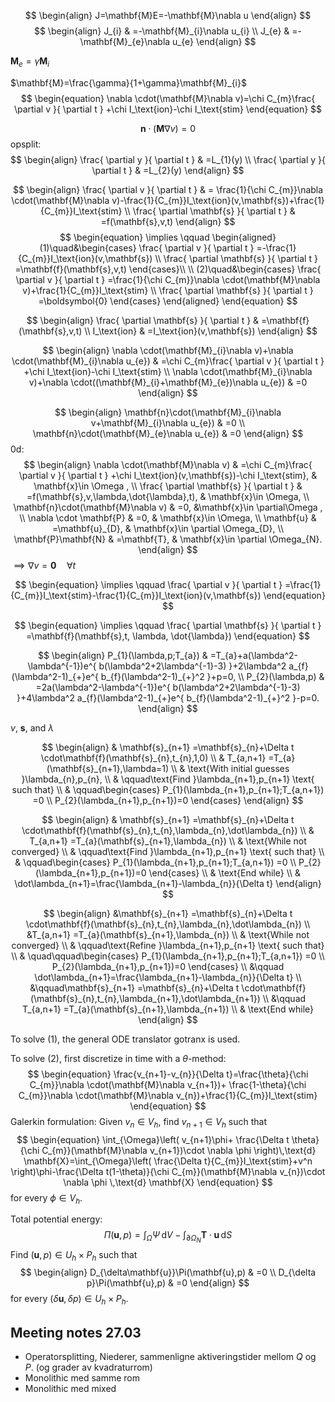 $$
\begin{align}
J=\mathbf{M}E=-\mathbf{M}\nabla u
\end{align}
$$
$$
\begin{align}
J_{i} & =-\mathbf{M}_{i}\nabla u_{i} \\
J_{e} & =-\mathbf{M}_{e}\nabla u_{e}
\end{align}
$$

$\mathbf{M}_{e}=\gamma \mathbf{M}_{i}$ 

$\mathbf{M}=\frac{\gamma}{1+\gamma}\mathbf{M}_{i}$
$$
\begin{equation}
\nabla \cdot(\mathbf{M}\nabla v)=\chi C_{m}\frac{ \partial v }{ \partial t } +\chi I_\text{ion}-\chi I_\text{stim}
\end{equation}
$$

$$
\begin{equation}
\mathbf{n}\cdot(\mathbf{M}\nabla v)=0
\end{equation}
$$
opsplit:
$$
\begin{align}
\frac{ \partial y }{ \partial t }  & =L_{1}(y) \\
\frac{ \partial y }{ \partial t }  & =L_{2}(y)
\end{align}
$$

$$
\begin{align}
\frac{ \partial v }{ \partial t }  & = \frac{1}{\chi C_{m}}\nabla \cdot(\mathbf{M}\nabla v)-\frac{1}{C_{m}}I_\text{ion}(v,\mathbf{s})+\frac{1}{C_{m}}I_\text{stim} \\
\frac{ \partial \mathbf{s} }{ \partial t }  & =f(\mathbf{s},v,t)
\end{align}
$$
$$
\begin{equation}
\implies \qquad \begin{aligned}
(1)\quad&\begin{cases}
\frac{ \partial v }{ \partial t } =-\frac{1}{C_{m}}I_\text{ion}(v,\mathbf{s}) \\
\frac{ \partial \mathbf{s} }{ \partial t } =\mathbf{f}(\mathbf{s},v,t)
\end{cases}\\
\\
(2)\quad&\begin{cases}
\frac{ \partial v }{ \partial t }  =\frac{1}{\chi C_{m}}\nabla \cdot(\mathbf{M}\nabla v)+\frac{1}{C_{m}}I_\text{stim} \\
\frac{ \partial \mathbf{s} }{ \partial t }  =\boldsymbol{0}
\end{cases}
\end{aligned}
\end{equation}
$$






$$
\begin{align}
\frac{ \partial \mathbf{s} }{ \partial t }  & =\mathbf{f}(\mathbf{s},v,t) \\
I_\text{ion} & =I_\text{ion}(v,\mathbf{s})
\end{align}
$$






$$
\begin{align}
\nabla \cdot(\mathbf{M}_{i}\nabla v)+\nabla \cdot(\mathbf{M}_{i}\nabla u_{e}) & =\chi C_{m}\frac{ \partial v }{ \partial t } +\chi I_\text{ion}-\chi I_\text{stim} \\
\nabla \cdot(\mathbf{M}_{i}\nabla v)+\nabla \cdot((\mathbf{M}_{i}+\mathbf{M}_{e})\nabla u_{e}) & =0
\end{align}
$$

$$
\begin{align}
\mathbf{n}\cdot(\mathbf{M}_{i}\nabla v+\mathbf{M}_{i}\nabla u_{e}) & =0 \\
\mathbf{n}\cdot(\mathbf{M}_{e}\nabla u_{e}) & =0
\end{align}
$$
0d:
$$
\begin{align}
    \nabla \cdot(\mathbf{M}\nabla v) & =\chi C_{m}\frac{ \partial v }{ \partial t } +\chi I_\text{ion}(v,\mathbf{s})-\chi I_\text{stim}, & \mathbf{x}\in \Omega , \\
    \frac{ \partial \mathbf{s} }{ \partial t } & =f(\mathbf{s},v,\lambda,\dot{\lambda},t), & \mathbf{x}\in \Omega, \\
    \mathbf{n}\cdot(\mathbf{M}\nabla v) & =0, &\mathbf{x}\in \partial\Omega , \\
\nabla \cdot \mathbf{P} & =0, & \mathbf{x}\in \Omega, \\
\mathbf{u} & =\mathbf{u}_{D}, & \mathbf{x}\in \partial \Omega_{D}, \\
\mathbf{P}\mathbf{N} & =\mathbf{T}, & \mathbf{x}\in \partial \Omega_{N}.
\end{align}
$$
$\implies\nabla v=\boldsymbol{0}\quad\forall t$

$$
\begin{equation}
\implies \qquad \frac{ \partial v }{ \partial t } =\frac{1}{C_{m}}I_\text{stim}-\frac{1}{C_{m}}I_\text{ion}(v,\mathbf{s})
\end{equation}
$$

$$
\begin{equation}
\implies \qquad \frac{ \partial \mathbf{s} }{ \partial t } =\mathbf{f}(\mathbf{s},t, \lambda, \dot{\lambda})
\end{equation}
$$

$$
\begin{align}
  P_{1}(\lambda,p;T_{a}) & =T_{a}+a(\lambda^2-\lambda^{-1})e^{ b(\lambda^2+2\lambda^{-1}-3) }+2\lambda^2 a_{f}(\lambda^2-1)_{+}e^{ b_{f}(\lambda^2-1)_{+}^2 }+p=0, \\
    P_{2}(\lambda,p) & =2a(\lambda^2-\lambda^{-1})e^{ b(\lambda^2+2\lambda^{-1}-3) }+4\lambda^2 a_{f}(\lambda^2-1)_{+}e^{ b_{f}(\lambda^2-1)_{+}^2 }-p=0.
\end{align}
$$

$v$, $\mathbf{s}$, and $\lambda$ 

$$
\begin{align}
 & \mathbf{s}_{n+1} =\mathbf{s}_{n}+\Delta t \cdot\mathbf{f}(\mathbf{s}_{n},t_{n},1,0) \\
 & T_{a,n+1}  =T_{a}(\mathbf{s}_{n+1},\lambda=1) \\
& \text{With initial guesses }\lambda_{n},p_{n}, \\
& \qquad\text{Find }\lambda_{n+1},p_{n+1} \text{ such that}  \\
 & \qquad\begin{cases}
P_{1}(\lambda_{n+1},p_{n+1};T_{a,n+1}) =0 \\
P_{2}(\lambda_{n+1},p_{n+1})=0
\end{cases}
\end{align}
$$

$$
\begin{align}
 & \mathbf{s}_{n+1} =\mathbf{s}_{n}+\Delta t \cdot\mathbf{f}(\mathbf{s}_{n},t_{n},\lambda_{n},\dot\lambda_{n}) \\
 & T_{a,n+1}  =T_{a}(\mathbf{s}_{n+1},\lambda_{n}) \\
 & \text{While not converged} \\
 & \qquad\text{Find }\lambda_{n+1},p_{n+1} \text{ such that}  \\
 & \qquad\begin{cases}
P_{1}(\lambda_{n+1},p_{n+1};T_{a,n+1}) =0 \\
P_{2}(\lambda_{n+1},p_{n+1})=0
\end{cases} \\
 &  \text{End while} \\
& \dot\lambda_{n+1}=\frac{\lambda_{n+1}-\lambda_{n}}{\Delta t}
\end{align}
$$

$$
\begin{align}
 &\mathbf{s}_{n+1} =\mathbf{s}_{n}+\Delta t \cdot\mathbf{f}(\mathbf{s}_{n},t_{n},\lambda_{n},\dot\lambda_{n}) \\
 &T_{a,n+1}  =T_{a}(\mathbf{s}_{n+1},\lambda_{n}) \\ 
& \text{While not converged} \\
& \qquad\text{Refine }\lambda_{n+1},p_{n+1} \text{ such that}  \\
 & \quad\qquad\begin{cases}
P_{1}(\lambda_{n+1},p_{n+1};T_{a,n+1}) =0 \\
P_{2}(\lambda_{n+1},p_{n+1})=0
\end{cases} \\
  &\qquad \dot\lambda_{n+1}=\frac{\lambda_{n+1}-\lambda_{n}}{\Delta t} \\
&\qquad\mathbf{s}_{n+1} =\mathbf{s}_{n}+\Delta t \cdot\mathbf{f}(\mathbf{s}_{n},t_{n},\lambda_{n+1},\dot\lambda_{n+1}) \\
 &\qquad T_{a,n+1}  =T_{a}(\mathbf{s}_{n+1},\lambda_{n+1}) \\ 
 & \text{End while}
\end{align}
$$


To solve (1), the general ODE translator gotranx is used.

To solve (2), first discretize in time with a $\theta$-method: 
$$
\begin{equation}
\frac{v_{n+1}-v_{n}}{\Delta t}=\frac{\theta}{\chi C_{m}}\nabla \cdot(\mathbf{M}\nabla v_{n+1})+ \frac{1-\theta}{\chi C_{m}}\nabla \cdot(\mathbf{M}\nabla v_{n})+\frac{1}{C_{m}}I_\text{stim}
\end{equation}
$$
Galerkin formulation: Given $v_{n}\in V_{h}$, find $v_{n+1}\in V_{h}$ such that
$$
\begin{equation}
\int_{\Omega}\left( v_{n+1}\phi+ \frac{\Delta t \theta}{\chi C_{m}}(\mathbf{M}\nabla v_{n+1})\cdot \nabla \phi \right)\,\text{d} \mathbf{X}=\int_{\Omega}\left( \frac{\Delta t}{C_{m}}I_\text{stim}+v^n \right)\phi-\frac{\Delta t(1-\theta)}{\chi C_{m}}(\mathbf{M}\nabla v_{n})\cdot \nabla \phi \,\text{d} \mathbf{X}
\end{equation}
$$
for every $\phi \in V_{h}$.

Total potential energy:
$$\Pi(\mathbf{u},p)=\int_{\Omega}\Psi \,\text{d}V-\int_{\partial \Omega_{N}}\mathbf{T}\cdot \mathbf{u}\,\text{d}S$$
Find $(\mathbf{u},p)\in U_{h}\times P_{h}$ such that
$$
\begin{align}
D_{\delta\mathbf{u}}\Pi(\mathbf{u},p) & =0 \\
D_{\delta p}\Pi(\mathbf{u},p) & =0
\end{align}
$$
for every $(\delta \mathbf{u},\delta p)\in U_{h}\times P_{h}$.

## Meeting notes 27.03
* Operatorsplitting, Niederer, sammenligne aktiveringstider mellom $Q$ og $P$. (og grader av kvadraturrom)
* Monolithic med samme rom
* Monolithic med mixed
